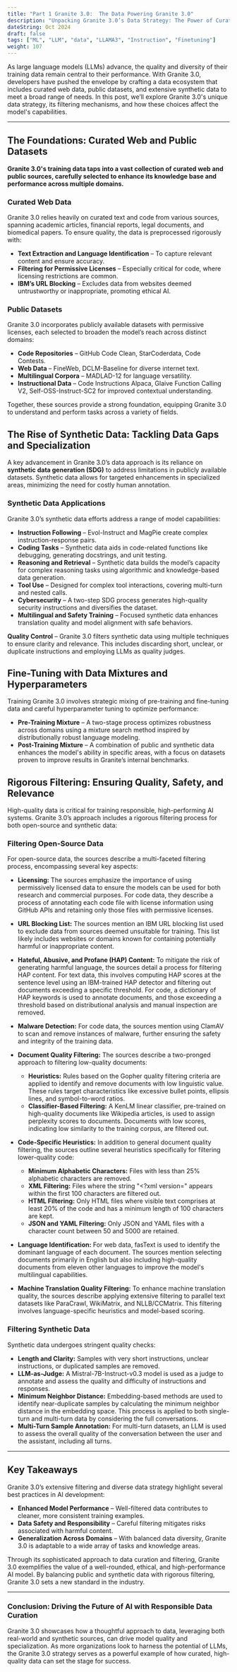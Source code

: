 ```yaml
---
title: "Part 1 Granite 3.0:  The Data Powering Granite 3.0"
description: "Unpacking Granite 3.0’s Data Strategy: The Power of Curated, Public, and Synthetic Datasets in AI Model Development"
dateString: Oct 2024
draft: false
tags: ["ML", "LLM", "data", "LLAMA3", "Instruction", "Finetuning"]
weight: 107
---
```


As large language models (LLMs) advance, the quality and diversity of their training data remain central to their performance. With Granite 3.0, developers have pushed the envelope by crafting a data ecosystem that includes curated web data, public datasets, and extensive synthetic data to meet a broad range of needs. In this post, we’ll explore Granite 3.0's unique data strategy, its filtering mechanisms, and how these choices affect the model's capabilities.

---

## The Foundations: Curated Web and Public Datasets

**Granite 3.0's training data taps into a vast collection of curated web and public sources, carefully selected to enhance its knowledge base and performance across multiple domains.**

### Curated Web Data
Granite 3.0 relies heavily on curated text and code from various sources, spanning academic articles, financial reports, legal documents, and biomedical papers. To ensure quality, the data is preprocessed rigorously with:

- **Text Extraction and Language Identification** – To capture relevant content and ensure accuracy.
- **Filtering for Permissive Licenses** – Especially critical for code, where licensing restrictions are common.
- **IBM’s URL Blocking** – Excludes data from websites deemed untrustworthy or inappropriate, promoting ethical AI.

### Public Datasets
Granite 3.0 incorporates publicly available datasets with permissive licenses, each selected to broaden the model’s reach across distinct domains:

- **Code Repositories** – GitHub Code Clean, StarCoderdata, Code Contests.
- **Web Data** – FineWeb, DCLM-Baseline for diverse internet text.
- **Multilingual Corpora** – MADLAD-12 for language versatility.
- **Instructional Data** – Code Instructions Alpaca, Glaive Function Calling V2, Self-OSS-Instruct-SC2 for improved contextual understanding.

Together, these sources provide a strong foundation, equipping Granite 3.0 to understand and perform tasks across a variety of fields.

## The Rise of Synthetic Data: Tackling Data Gaps and Specialization

A key advancement in Granite 3.0’s data approach is its reliance on **synthetic data generation (SDG)** to address limitations in publicly available datasets. Synthetic data allows for targeted enhancements in specialized areas, minimizing the need for costly human annotation.

### Synthetic Data Applications
Granite 3.0’s synthetic data efforts address a range of model capabilities:

- **Instruction Following** – Evol-Instruct and MagPie create complex instruction-response pairs.
- **Coding Tasks** – Synthetic data aids in code-related functions like debugging, generating docstrings, and unit testing.
- **Reasoning and Retrieval** – Synthetic data builds the model’s capacity for complex reasoning tasks using algorithmic and knowledge-based data generation.
- **Tool Use** – Designed for complex tool interactions, covering multi-turn and nested calls.
- **Cybersecurity** – A two-step SDG process generates high-quality security instructions and diversifies the dataset.
- **Multilingual and Safety Training** – Focused synthetic data enhances translation quality and model alignment with safe behaviors.

**Quality Control** – Granite 3.0 filters synthetic data using multiple techniques to ensure clarity and relevance. This includes discarding short, unclear, or duplicate instructions and employing LLMs as quality judges.


## Fine-Tuning with Data Mixtures and Hyperparameters

Training Granite 3.0 involves strategic mixing of pre-training and fine-tuning data and careful hyperparameter tuning to optimize performance:

- **Pre-Training Mixture** – A two-stage process optimizes robustness across domains using a mixture search method inspired by distributionally robust language modeling.
- **Post-Training Mixture** – A combination of public and synthetic data enhances the model's ability in specific areas, with a focus on datasets proven to improve results in Granite’s internal benchmarks.

## Rigorous Filtering: Ensuring Quality, Safety, and Relevance

High-quality data is critical for training responsible, high-performing AI systems. Granite 3.0’s approach includes a rigorous filtering process for both open-source and synthetic data:

### Filtering Open-Source Data

For open-source data, the sources describe a multi-faceted filtering process, encompassing several key aspects:

*   **Licensing:** The sources emphasize the importance of using permissively licensed data to ensure the models can be used for both research and commercial purposes. For code data, they describe a process of annotating each code file with license information using GitHub APIs and retaining only those files with permissive licenses.

*   **URL Blocking List:**  The sources mention an IBM URL blocking list used to exclude data from sources deemed unsuitable for training. This list likely includes websites or domains known for containing potentially harmful or inappropriate content.

*   **Hateful, Abusive, and Profane (HAP) Content:** To mitigate the risk of generating harmful language, the sources detail a process for filtering HAP content. For text data, this involves computing HAP scores at the sentence level using an IBM-trained HAP detector and filtering out documents exceeding a specific threshold. For code, a dictionary of HAP keywords is used to annotate documents, and those exceeding a threshold based on distributional analysis and manual inspection are removed.

*   **Malware Detection:** For code data, the sources mention using ClamAV to scan and remove instances of malware, further ensuring the safety and integrity of the training data.

*   **Document Quality Filtering:**  The sources describe a two-pronged approach to filtering low-quality documents:

    *   **Heuristics:** Rules based on the Gopher quality filtering criteria are applied to identify and remove documents with low linguistic value. These rules target characteristics like excessive bullet points, ellipsis lines, and symbol-to-word ratios.
    *   **Classifier-Based Filtering:**  A KenLM linear classifier, pre-trained on high-quality documents like Wikipedia articles, is used to assign perplexity scores to documents. Documents with low scores, indicating low similarity to the training corpus, are filtered out.

*   **Code-Specific Heuristics:**  In addition to general document quality filtering, the sources outline several heuristics specifically for filtering lower-quality code:

    *   **Minimum Alphabetic Characters:** Files with less than 25% alphabetic characters are removed.
    *   **XML Filtering:** Files where the string "<?xml version=" appears within the first 100 characters are filtered out.
    *   **HTML Filtering:** Only HTML files where visible text comprises at least 20% of the code and has a minimum length of 100 characters are kept.
    *   **JSON and YAML Filtering:** Only JSON and YAML files with a character count between 50 and 5000 are retained.

*   **Language Identification:** For web data, fasText is used to identify the dominant language of each document. The sources mention selecting documents primarily in English but also including high-quality documents from eleven other languages to improve the model's multilingual capabilities.

*   **Machine Translation Quality Filtering:** To enhance machine translation quality, the sources describe applying extensive filtering to parallel text datasets like ParaCrawl, WikiMatrix, and NLLB/CCMatrix. This filtering involves language-specific heuristics and model-based scoring.


### Filtering Synthetic Data
Synthetic data undergoes stringent quality checks:
*   **Length and Clarity:** Samples with very short instructions, unclear instructions, or duplicated samples are removed.
*   **LLM-as-Judge:**  A Mistral-7B-Instruct-v0.3 model is used as a judge to annotate and assess the quality and difficulty of instructions and responses.
*   **Minimum Neighbor Distance:**  Embedding-based methods are used to identify near-duplicate samples by calculating the minimum neighbor distance in the embedding space. This process is applied to both single-turn and multi-turn data by considering the full conversations.
*   **Multi-Turn Sample Annotation:** For multi-turn datasets, an LLM is used to assess the overall quality of the conversation between the user and the assistant, including all turns.



---

## Key Takeaways

Granite 3.0’s extensive filtering and diverse data strategy highlight several best practices in AI development:

- **Enhanced Model Performance** – Well-filtered data contributes to cleaner, more consistent training examples.
- **Data Safety and Responsibility** – Careful filtering mitigates risks associated with harmful content.
- **Generalization Across Domains** – With balanced data diversity, Granite 3.0 is adaptable to a wide array of tasks and knowledge areas.

Through its sophisticated approach to data curation and filtering, Granite 3.0 exemplifies the value of a well-rounded, ethical, and high-performance AI model. By balancing public and synthetic data with rigorous filtering, Granite 3.0 sets a new standard in the industry.

---

### Conclusion: Driving the Future of AI with Responsible Data Curation

Granite 3.0 showcases how a thoughtful approach to data, leveraging both real-world and synthetic sources, can drive model quality and specialization. As more organizations look to harness the potential of LLMs, the Granite 3.0 strategy serves as a powerful example of how curated, high-quality data can set the stage for success.
